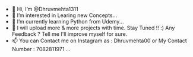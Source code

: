 - 👋 Hi, I’m @Dhruvmehta1311
- 👀 I’m interested in Learing new Concepts...
- 🌱 I’m currently learning Python from Udemy...
-  👀 I will upload more & more projects with time. Stay Tuned !! :) Any Feedback ? Tell me I'll improve myself for sure.
- 📫 You can Contact me on Instagram as : Dhruvmehta00 or My Contact Number : 7082811971 ...

<!---
Dhruvmehta1311/Dhruvmehta1311 is a ✨ special ✨ repository because its `README.md` (this file) appears on your GitHub profile.
You can click the Preview link to take a look at your changes.
--->
